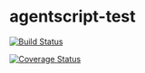 # agentscript-test

[![Build Status](https://travis-ci.com/mostafamohajeri/agentscript-test.svg?branch=main)](https://travis-ci.com/mostafamohajeri/agentscript-test)

[![Coverage Status](https://coveralls.io/repos/github/mostafamohajeri/agentscript-test/badge.svg?branch=main)](https://coveralls.io/github/mostafamohajeri/agentscript-test?branch=main)